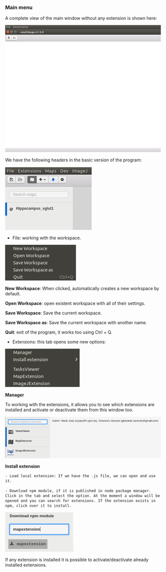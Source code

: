 ### Main menu


A complete view of the main window without any extension is shown here:

![picture](images/mainmenu.png)

We have the following headers in the basic version of the program: 

![picture](images/headers.png)

- File: working with the workspace. 

![picture](images/menufile.png)

**New Workspace**: When clicked, automatically creates a new workspace by default.

**Open Workspace**: open existent workspace with all of their settings.

**Save Workspace**: Save the current workspace.

**Save Workspace as**: Save the current workspace with another name.

**Quit**: exit of the program, it works too using Ctrl + Q. 


- Extensions: this tab opens some new options:

![picture](images/menuextensions.png)


**Manager** 

To working with the extensions, it allows you to see which extensions are installed and activate or deactivate them from this window too.

![picture](images/extensionmanager.png)


**Install extension** 

	- Load local extension: If we have the .js file, we can open and use it.

	- Download npm module, if it is published in node package manager. Click in the tab and select the option. At the moment a window will be opened and you can search for extensions. If the extension exists in npm, click over it to install.

![picture](images/searchext.png)


If any extension is installed it is possible to activate/deactivate already installed extensions.

